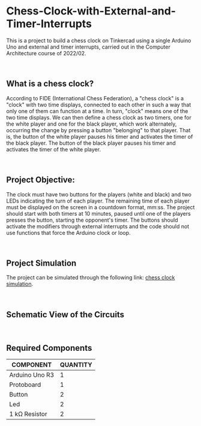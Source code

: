 # Chess-Clock-with-External-and-Timer-Interrupts

This is a project to build a chess clock on Tinkercad using a single Arduino Uno and external and timer interrupts, carried out in the Computer Architecture course of 2022/02.

<br>

## What is a chess clock?

According to FIDE (International Chess Federation), a "chess clock" is a "clock" with two time displays, connected to each other in such a way that only one of them can function at a time. In turn, "clock" means one of the two time displays. We can then define a chess clock as two timers, one for the white player and one for the black player, which work alternately, occurring the change by pressing a button "belonging" to that player. That is, the button of the white player pauses his timer and activates the timer of the black player. The button of the black player pauses his timer and activates the timer of the white player. 

<br>

## Project Objective:

The clock must have two buttons for the players (white and black) and two LEDs indicating the turn of each player. The remaining time of each player must be displayed on the screen in a countdown format, mm:ss. The project should start with both timers at 10 minutes, paused until one of the players presses the button, starting the opponent's timer. The buttons should activate the modifiers through external interrupts and the code should not use functions that force the Arduino clock or loop.

<br>

## Project Simulation

The project can be simulated through the following link: [chess clock simulation](https://www.tinkercad.com/things/2Bn6gbBS8Te?sharecode=OD2wdH76RxLJTiaoDTrKe_Ps7N-FKLQ1d4wBu69mYkY).

<br>

## Schematic View of the Circuits

 <!-- <img align="right" alt="Coding" width="370" src="">  -->

<br>

## Required Components

| COMPONENT| QUANTITY |
| ------ | ------ |
| Arduino Uno R3  | 1 |
| Protoboard | 1 |
| Button  | 2 |
| Led | 2| 
| 1 kΩ Resistor | 2 |


		
